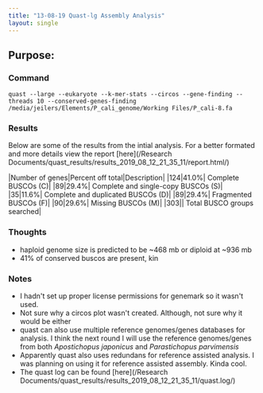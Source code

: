 ```yaml
---
title: "13-08-19 Quast-lg Assembly Analysis"
layout: single
---
```


## Purpose: 


### Command   
```
quast --large --eukaryote --k-mer-stats --circos --gene-finding --threads 10 --conserved-genes-finding /media/jeilers/Elements/P_cali_genome/Working Files/P_cali-8.fa
```

### Results  

Below are some of the results from the intial analysis. For a better formated and more details view the report [here](/Research Documents/quast_results/results_2019_08_12_21_35_11/report.html/)

|Number of genes|Percent off total|Description|
|124|41.0%|	Complete BUSCOs (C)|
|89|29.4%|	Complete and single-copy BUSCOs (S)|
|35|11.6%|	Complete and duplicated BUSCOs (D)|
|89|29.4%|	Fragmented BUSCOs (F)|
|90|29.6%|	Missing BUSCOs (M)|
|303||	Total BUSCO groups searched|


### Thoughts
* haploid genome size is predicted to be ~468 mb or diploid at ~936 mb
* 41% of conserved buscos are present, kin

### Notes  
* I hadn't set up proper license permissions for genemark so it wasn't used.
* Not sure why a circos plot wasn't created. Although, not sure why it would be either
* quast can also use multiple reference genomes/genes databases for analysis. I think the next round I will use the reference genomes/genes from both *Apostichopus japonicus* and *Parastichopus parvimensis*
* Apparently quast also uses redundans for reference assisted analysis. I was planning on using it for reference assisted assembly. Kinda cool. 
* The quast log can be found [here](/Research Documents/quast_results/results_2019_08_12_21_35_11/quast.log/)
